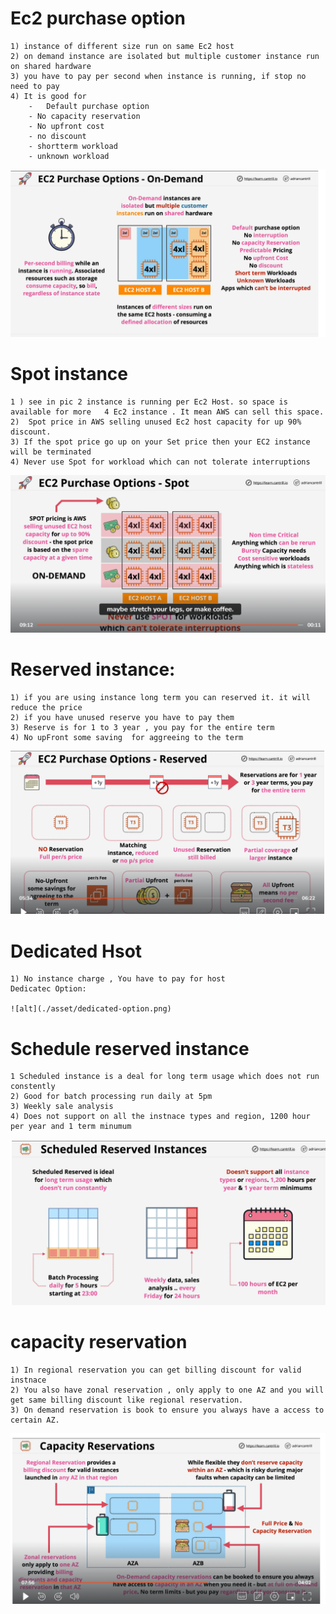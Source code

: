 # Ec2 purchase option
    1) instance of different size run on same Ec2 host
    2) on demand instance are isolated but multiple customer instance run on shared hardware
    3) you have to pay per second when instance is running, if stop no need to pay
    4) It is good for 
        -   Default purchase option
        - No capacity reservation
        - No upfront cost
        - no discount 
        - shortterm workload
        - unknown workload

![alt](./asset/on-demand.png)



# Spot instance
    1 ) see in pic 2 instance is running per Ec2 Host. so space is available for more   4 Ec2 instance . It mean AWS can sell this space.
    2)  Spot price in AWS selling unused Ec2 host capacity for up 90% discount. 
    3) If the spot price go up on your Set price then your EC2 instance will be terminated
    4) Never use Spot for workload which can not tolerate interruptions

![alt](./asset/spot.png)


# Reserved instance:
    1) if you are using instance long term you can reserved it. it will reduce the price
    2) if you have unused reserve you have to pay them 
    3) Reserve is for 1 to 3 year , you pay for the entire term
    4) No upFront some saving  for aggreeing to the term

![alt](./asset/reserved.png)

# Dedicated Hsot
    1) No instance charge , You have to pay for host
    Dedicatec Option:

    ![alt](./asset/dedicated-option.png)


# Schedule reserved instance
    1 Scheduled instance is a deal for long term usage which does not run constently
    2) Good for batch processing run daily at 5pm
    3) Weekly sale analysis
    4) Does not support on all the instnace types and region, 1200 hour per year and 1 term minumum

![alt](./asset/schedule-reserve.png)

# capacity reservation
    1) In regional reservation you can get billing discount for valid instnace
    2) You also have zonal reservation , only apply to one AZ and you will get same billing discount like regional reservation.
    3) On demand reservation is book to ensure you always have a access to certain AZ. 

![alt](./asset/capacity%20reservation.png)

